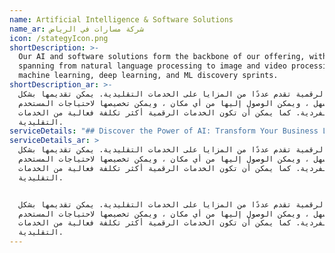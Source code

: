```yaml
---
name: Artificial Intelligence & Software Solutions
name_ar: شركة مسارات في الرياض
icon: /stategyIcon.png
shortDescription: >-
  Our AI and software solutions form the backbone of our offering, with services
  spanning from natural language processing to image and video processing,
  machine learning, deep learning, and ML discovery sprints.
shortDescription_ar: >-
  الخدمات الرقمية تقدم عددًا من المزايا على الخدمات التقليدية. يمكن تقديمها بشكل
  أسرع وأسهل ، ويمكن الوصول إليها من أي مكان ، ويمكن تخصيصها لاحتياجات المستخدم
  الفردية. كما يمكن أن تكون الخدمات الرقمية أكثر تكلفة فعالية من الخدمات
  التقليدية.
serviceDetails: "## Discover the Power of AI: Transform Your Business Landscape\n\nWe are passionate about the transformative potential of Artificial Intelligence (AI). We leverage this advanced technology to help you evolve, streamline operations, and thrive in a competitive marketplace.\n\n### &#x20;                                                          [ Get in Touch!\_](https://beta.masaratai.com/contactUs \"Get In Touch!\")\n\n## What We Offer - Our Solutions\_\n\n**Computer Vision: **Unearth actionable insights from images and videos with our AI-driven computer vision capabilities. From object detection to biometrics, our services go beyond just processing data - they deliver valuable information.\n\n**Natural Language Processing (NLP):** Harness the full potential of human language for your business. Our NLP services enable you to extract valuable insights from documents, articles, and also build responsive chatbots, enhancing your customer interaction.\n\n**Multi-Source Statistical Data Analysis:** Get an edge over your competitors with our data-driven approach. We analyze various data sources, optimizing your business processes and unlocking key areas for improvement.\n\n**Prediction, Forecasting, Time Series:** Stay ahead with our predictive analytics. We provide strategic foresight across various sectors including HR, finance, and marketing, ensuring you're well-equipped to make data-driven decisions.\n\n**Reinforcement Learning: **Embrace the future with our AI-powered automation. From bot programming to robotics and RPA, we streamline your operations, fostering productivity and efficiency.\n\n## **AI Supports HR**\n\n**Social Crawler+AI:** We enrich candidate profiles with social signals, verifying their competencies with advanced NLP models. \\[Learn More]\n\n**Job Offers:** We extract information from various documents and articles, and employ chatbots for seamless interactions.\n\n**HR Maps:** Our system places job offers and candidates on a map, providing an easy visual of potential opportunities.\n\n**HR Automater: **We automate recruitment processes to save time and improve efficiency.\_\n\n**HR Trends and Matcher: **Our system predicts market development trends, demands directions, and matches job offers with suitable candidates. \n\n**VideoHR: **We offer video-based recruitment automation, facilitating the objective selection of candidates and accelerating the process.\_\n\n## **AI Improves Recruitment**\n\n**Computer Vision:** We leverage CV parsing and identity verification and interpret non-verbal behaviour in video recruitments.\_\n\n**Natural Language Processing:** We optimize recruitment through candidate profile searching, CV matching, application through HR chatbot, voice bot functionalities, and more.\_\n\n**Multi-source Data Analysis: **We analyze trends, forecast the HR market, and predict recruitment efficiency by analyzing numerical data from various sources.\_\n\n                                                     [Start Your AI Journey With Us Today!](https://beta.masaratai.com/contactUs \"Start Your AI Journey With Us Today!\")\n\n\\-----------------------------------------------------------------------------------------------------------------\n\n### Why Choose Our Artificial Intelligence Services?\n\n* Tailor-made Solutions: We understand every business is unique. Our AI services are designed to address your specific business needs, providing a personalized approach to problem-solving.\n* Expertise and Experience: With our proven track record in the AI space, we bring both knowledge and hands-on experience to the table, ensuring you receive top-tier service.\n\nLet’s Get Started!\n\n\\-----------------------------------------------------------------------------------------------------------------\n\n### Why Your Business Needs Artificial Intelligence Services\n\n* Efficiency and Productivity: AI streamlines operations, automating repetitive tasks, and freeing up time for strategic thinking and innovation.\n* Competitive Advantage: With predictive analysis and smart data processing, AI keeps you one step ahead in the market.\n\n\_\n\nConnect With Us Today!\n\n\\-----------------------------------------------------------------------------------------------------------------\n\n### Let's Enhance Your Business With AI\n\nUncover the transformative power of Artificial Intelligence in your business today. Whether you're just starting on your AI journey or looking to enhance your existing setup, we're here to guide you every step of the way. Reach out to us and let's craft the perfect AI solution for your business.\n\nGet Started Now!\n\n\\-----------------------------------------------------------------------------------------------------------------\n\n### FAQs\n\nQ: What is AI and its benefits for my business?\n\nA: AI, or Artificial Intelligence, is a technology that simulates human intelligence processes. It improves efficiency, enhances customer experience, and provides predictive analysis.\n\nQ: How does Masarat Digital implement AI in businesses?\n\nA: We work closely with you to understand your needs, providing customized AI solutions that seamlessly integrate with your existing processes.\n\nQ: Can AI enhance my customer service?\n\nA: Absolutely! AI can boost your customer service with instant responses, predictive analysis, and personalized recommendations.\n\nQ: How can AI help in data analysis?\n\nA: AI can process and analyze vast amounts of data quickly and accurately, revealing patterns and insights vital for decision-making.\n\nQ: Is AI expensive to implement?\n\nA: While the cost varies depending on your needs and business scale, the return on investment can be substantial as AI can lead to improved efficiency and customer satisfaction.\n"
serviceDetails_ar: >
  الخدمات الرقمية تقدم عددًا من المزايا على الخدمات التقليدية. يمكن تقديمها بشكل
  أسرع وأسهل ، ويمكن الوصول إليها من أي مكان ، ويمكن تخصيصها لاحتياجات المستخدم
  الفردية. كما يمكن أن تكون الخدمات الرقمية أكثر تكلفة فعالية من الخدمات
  التقليدية.


  الخدمات الرقمية تقدم عددًا من المزايا على الخدمات التقليدية. يمكن تقديمها بشكل
  أسرع وأسهل ، ويمكن الوصول إليها من أي مكان ، ويمكن تخصيصها لاحتياجات المستخدم
  الفردية. كما يمكن أن تكون الخدمات الرقمية أكثر تكلفة فعالية من الخدمات
  التقليدية.
---
```


